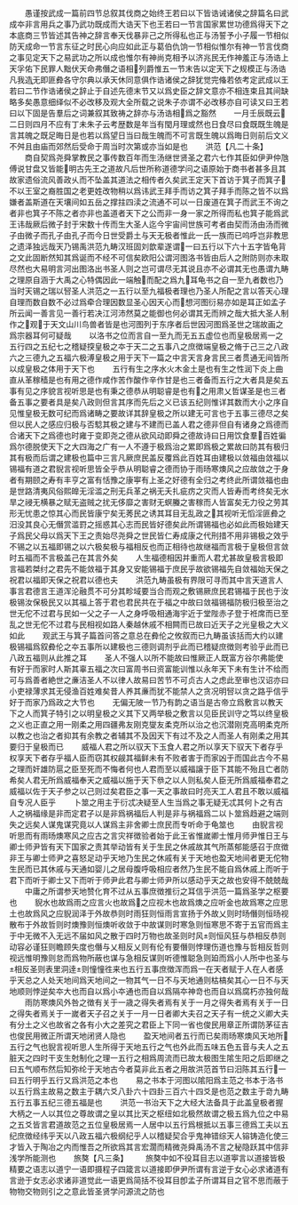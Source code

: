 <!-- { "loadSidebar": true } -->
　　愚谨按武成一篇前四节总叙其伐商之始终王若曰以下皆诰诫诸侯之辞篇名曰武成夲非言用兵之事乃武功既成而大诰天下也王若曰一节言国家累世功德爲得天下之本底商三节皆述其告神之辞言奉天伐暴非己之所得私也正与汤誓予小子履一节相似防天成命一节言东征之时民心向应如此正与葛伯仇饷一节相似惟尔有神一节言伐商之事见定天下之易武功之所以成也惟尔有神尚克相予以济兆民无作神羞正与汤诰上天孚佑下民罪人黜伏天命弗僭之语相列爵惟五一节末告以定天下之规模正与汤诰凡我造无即匪彜各守尔典以承天休同意俱作诰诸侯之辞犹觉完偹若依考定武成以王若曰二节作诰诸侯之辞止于自述先德末节又以爲史臣之辞文意亦不相连束且其间缺略多矣愚意细绎似不必改移及观大全所载之说朱子亦谓不必改移亦自可读又曰王若曰以下固是告羣后之词兼叙其致祷之辞亦与汤诰相爲之豁然
　　一月壬辰既云二日则四月不应有丁未朱子云考歴数是年当有閠月理或然也日食尽曰食既既生魄是言其魄之既足晦日是也若以爲望日当曰哉生魄而不可言既生魄以爲晦日则前后文义不舛且由庙而郊然后受命于周当时次第或亦当如是也
　　洪范【凡二十条】
　　商自契爲尧舜掌教民之事传数百年而生汤继世贤圣之君六七作其臣如伊尹仲虺傅说甘盘又皆能明古先王之道故凡后世所称道德学问之语原始于商书者甚多且其故家遗俗流风善政乆而不坠盖其道法之相传者久矣武王定天下首访于箕子而箕子不以王室之裔胜国之老更姓改物稍以爲讳武王拜手而访之箕子拜手而陈之皆不以爲嫌者盖斯道在天壤间如五岳之撑拄四渎之流通不可以一日废道在箕子而武王不询之者非也箕子不陈之者亦非也盖道者天下之公而非一身一家之所得而私也箕子能爲武王讳哉厥后微子封于宋数十传而生大圣人迄今宇宙间世族可考者由契而汤由汤而微子由微子而孔子由孔子而今日世受爵土与天无极者惟此一氏一族而已呜呼岂非教思之遗泽独远哉天乃锡禹洪范九畴汉班固刘歆辈遂谓一曰五行以下六十五字皆龟背之文此固断然知其爲诞而不经不可信矣欧阳公谓河图洛书皆由后人之附防则亦未取尽然也大易明言河出图洛出书圣人则之岂可谓尽无其说且亦不必谓其无也愚谓九畴之理原自涵于大禹之心特偶因此一端触而配之爲九耳龟书之自一至九者数也乃当时天锡之瑞以唘圣人洪范之一五行以至九福极者理也乃圣人所配之言以答天心理自理而数自数不必过爲牵合理因数显圣心因天心而想河图衍易亦如是耳正如孟子所云闻一善言见一善行若决江河沛然莫之能御也何必谓其无而辨之哉大抵大圣人制作之观于天文山川鸟兽者皆是也河图列于东序者后世因河图爲圣世之瑞故画之爲宗器耳何可疑哉
　　以洛书之位而言自一至九而无五五虚位也而皇极居焉一之五行四之五纪七之稽疑揬皇极之夲于天二之五事八之庶徴端皇极之脩于己三之八政六之三德九之五福六极溥皇极之用于天下一篇之中言天言身言民三者贯通无间皆所以成皇极之体用于天下也
　　五行有生之序水火木金土是也有生之性润下炎上曲直从革稼穑是也有用之德作咸作苦作酸作辛作甘是也三者备而五行之大者具是矣五事有见之序貌言视听思是也有秉之德恭从明聪睿是也有之用肃乂哲谋圣是也三者备五事之要者具是矣八政则但言其序而先后之义已该五纪则惟详其数而大小之序自见惟皇极无数可纪而爲诸畴之要故详其辞皇极之所以建无可言也于五事三德尽之矣但以民人之感应归极与否騐其极之建与不建而已盖人君之德非但自有诸身之爲德而合诸天下之爲德也时雍于变即尧之德从欲风动即舜之德故诗曰日用饮食羣百姓徧爲尔德脱使天下之大四海之广有一人不遵于极爲治之累即爲极之累故曰防其有极归其有极而后谓之建极也篇中三言凡厥庶民盖反覆爲此百姓耳由建极以敛福由敛福以锡福有道之君貎言视听思皆全乎恭从明聪睿之德而协于雨旸寒燠风之应故敛之于身者有期颐之寿有丰亨之富有恬豫之康寕有上圣之好德有全归之考终此所谓敛福也由是世路清夷风俗熙皥无淫滥之刑无兵革之祸无夭扎疵疠之灾而人皆寿而考终矣无水旱之祲无横暴之赋无盗贼之扰无侈靡之害财无螟螣之害稼而人皆富矣无力役之劳其形无忧患之惊其心而民皆康宁矣无莠民之诱其耳目无乱政之其视听无慆淫匪彜之汨没其良心无僭赏滥罸之摇惑其心志而民皆好德矣此所谓锡福也必如此而极始建天子爲民父母以爲天下王之责始尽尧舜之世民皆仁寿成康之代刑措不用非锡极之效乎不锡之以五福即锡之以六极矣极与福相反也而正相待也故继福而言极于皇极但言敛时五福而不言极盖己在其言外矣
　　人生福德相因并重而人君尤甚故皇极言极即言福若桀纣之君先不能敛福于其身又安能锡福于庶民乎故欲锡福先自敛福始天保之祝君以福即天保之祝君以德也夫
　　洪范九畴虽极有界限可寻而其中言天道言人事言君德言王道浑沦融贯不可分其畛域要当合而观之敷锡厥庶民君锡福于民也于汝极锡汝保极民又以其福上答于君也君民共在于福之中故曰敛福锡福防极归极至治之世无佗不过君与民如一父之子一人之身呼吸相通海宇近于堂陛赤子登于袵席而已至乱之世无佗不过君与民相视如路人秦越休戚不相闗而已故曰近天子之光皇极之大义如此
　　观武王与箕子篇首问答之意总在彜伦之攸叙而已九畴虽该括而大约以建极锡福爲叙彜伦之夲五事所以建极也三德则调剂乎此而已稽疑庶徴则考验乎此而已八政五福则从此推之耳
　　圣人不强人以所不能故曰惟厥正人既富方谷尔弗能使有好于而家时人斯其辜五福之次曰富周书曰资富能训惟以永年天下未有生计不给而可与爲善者絶世之亷洁圣人不以律人故易曰苦节不可贞古人之虑此至审也汉诏亦曰小吏禄薄求其无侵渔百姓难矣昔人养其亷而犹不能禁人之贪况明唘以贪之路乎信乎好于而家乃爲政之大节也
　　无偏无陂一节乃有韵之语当是古帝立爲敷言以教天下之人而箕子特引之以明皇极之义其下又两举极之敷言以见臣民训守之笃以终皇极之义也正直之用一刚柔之用四疆弗友刚克燮友柔克所以治之也沉潜刚克高明柔克所以教之也治之者抑其有余教之者辅其不及因天下有过不及之人而圣人有刚柔之用其要归于皇极而已
　　威福人君之所以驭天下玉食人君之所以享天下驭天下者存乎权享天下者存乎福人臣而窃其权觎其福鲜未有不败者害于而家凶于而国此古今不易之理而奸雄防扈之臣至死而不悔者何也人君而至以威福譲于臣下其能不殆且亡者防希矣人君无所爲威福奉天之威福以施于天下叅之以人则私矣人臣无所爲威福奉君之威福以佐于天子参之以己则过矣君臣之事一天之事故曰时亮天工人君且不敢以威福自专况人臣乎
　　卜筮之用主于衍忒决疑至人生当爲之事无疑无忒其何卜之有古人之祸福缘是非而定君子以是非爲祸福后人判是非与祸福爲二以卜筮爲趋避之端则失之远矣人谋鬼谋究竟以人谋爲主非舍卿士庶民而专听命于龟筮也
　　由貎言视听思而有雨旸燠寒风之应古之言灾祥徴验者始于此王省惟嵗卿士惟月师尹惟日王与卿士师尹皆有天下国家之责其举动皆有关于生民之休戚故其气所蒸郁能感召于庶徴非王与卿士师尹之喜怒足动乎天地乃生民之休戚有关于天地也盈天地间者更无佗物生民而已其休戚与天通如婴儿之居母腹呼吸相应者然乃生民不能自爲休戚上而听于君下而听于卿士又下而听于师尹此君与卿士师尹所以感动乎天之故也安得不兢兢哉
　　中庸之所谓参天地赞化育不过从五事庶徴推衍之耳信乎洪范一篇爲圣学之枢要也
　　貎水也故爲雨之应言火也故爲之应视木也故爲燠之应听金也故爲寒之应思土也故爲风之应貎润泽于外故恭则时雨狂则恒雨言宣扬于外故乂则时旸僭则恒旸视散布于外故哲则时燠豫则恒燠听收敛于中故谋则时寒急则恒寒思不寄于五官而爲主于中无微不入无远不届如风之散于四时万物也故圣则时风则恒风狂与恭相反恭则动容必谨狂则瞻顾失度也僭与乂相反乂则有伦有要僭则悖理伤道也豫与哲相反哲则视远惟明豫则怠而爲物所蔽也谋与急相反谋则听德惟聪急则廹而爲小人所中也圣与相反圣则表里洞逹则憧憧徃来也五行五事庶徴浑而爲一在天者赋于人在人者感乎天总之人处天地间爲天地间之一物其气一日不与天地通则枯槁矣其心一日不与天地顺则悖逆矣夲大也而自以爲小夲通也而自以爲隔夲神竒也而自以爲腐朽亦独何哉
　　雨防寒燠风外咎之徴有关于一歳之得失者焉有关于一月之得失者焉有关于一日之得失者焉关于一嵗者天子召之关于一月一日者卿大夫召之天子有一统之义卿大夫有分土之义也故省之各有小大之差究之君臣上下同一省也俊民用章正所谓防茅征吉也俊民用微正所谓天地闭贤人隐也
　　盈天地间者五行而已矣雨旸寒燠风天地所五行之气也貎言视听思人生所得于天地五行之气也外此而五味五色五音与夫人之五脏天之四时干支生尅制化之理一五行之相爲周流而已故太极图生隂生阳之后即继之曰五气顺布然后知弥纶于天地古今者莫非此五者之用故洪范首节曰汨陈其五行一曰五行明乎五行又爲洪范之本也
　　易之书本于河图以隂阳爲主范之书本于洛书以五行爲主故易之数主于耦六爻八卦六十四卦三百六十四爻是也范之数主于竒九畴五行五事五纪三德五福是也
　　洪范一书治天下之大经大法备具于此盖皇极者握大柄之一人以其位之尊故谓之皇以其比天之枢纽如北极然故谓之极五爲九位之中易之五爻皆言君道故范之五位皇极居焉一人居中以五行爲根抵以五事三德爲工夫以五纪庶徴经纬乎天以八政五福六极纲纪乎人以稽疑契合乎鬼神错综天人镕铸造化使三才皆入于陶冶之内而惟吾之所欲爲其言宏濶而精微尧舜禹汤不言之秘隐跃其中信非浅学所能测也
　　旅獒【凡三条】
　　旅獒中如不役耳目志以道寕言以道接皆极精要之语志以道宁一语即摄程子四箴言以道接即伊尹所谓有言逆于女心必求诸道有言逊于女志必求诸非道觉此一语更爲简括不役耳目卽孟子所谓耳目之官不思而蔽于物物交物则引之之意此皆圣贤学问源流之防也
